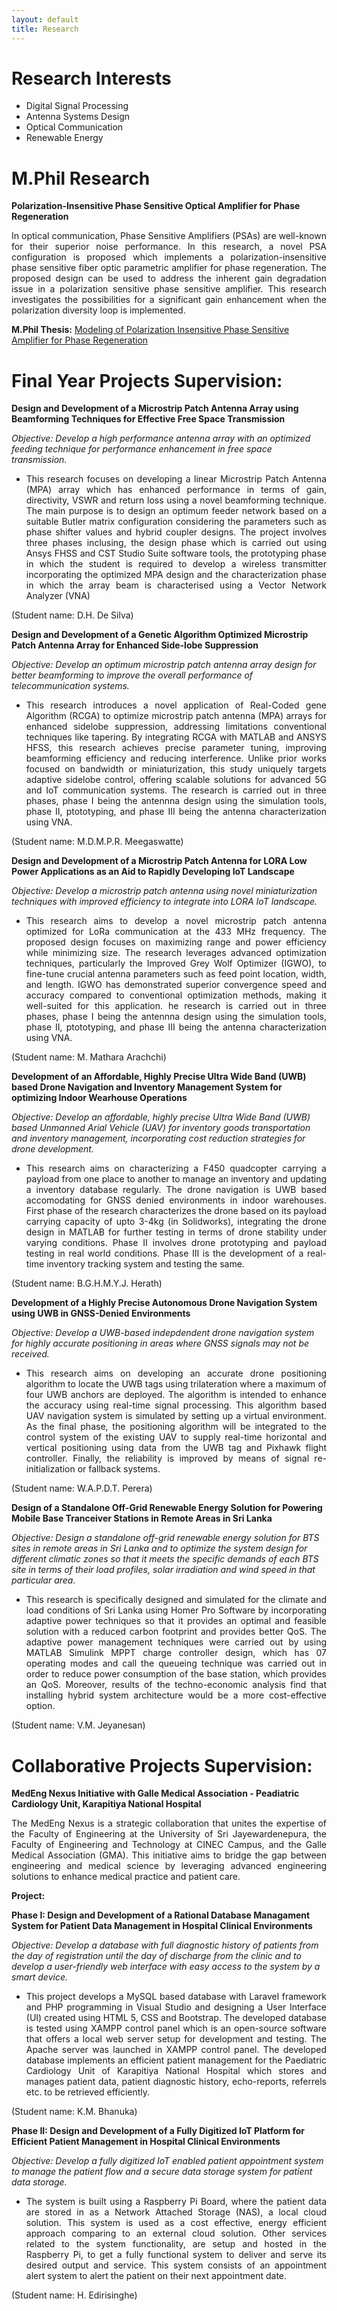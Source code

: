 ```yaml
---
layout: default
title: Research
---
```


# Research Interests

- Digital Signal Processing
- Antenna Systems Design
- Optical Communication
- Renewable Energy

# M.Phil Research

**Polarization-Insensitive Phase Sensitive Optical Amplifier for Phase Regeneration**

<p align="justify">
In optical communication, Phase Sensitive Amplifiers (PSAs) are well-known for their superior noise performance. In this research, a novel PSA configuration is proposed which implements a polarization-insensitive phase sensitive fiber optic parametric amplifier for phase regeneration. The proposed design can be used to address the inherent gain degradation issue in a polarization sensitive phase sensitive amplifier. This research investigates the possibilities for a significant gain enhancement when the polarization diversity loop is implemented.
</p>

**M.Phil Thesis:**
<a href="http://dl.lib.uom.lk:8080/server/api/core/bitstreams/417a0a61-4fe6-4b9b-ad6f-3fa1f7bddcb6/content" target="_blank" rel="noopener noreferrer">Modeling of Polarization Insensitive Phase Sensitive Amplifier for Phase Regeneration</a>

# Final Year Projects Supervision:

  **Design and Development of a Microstrip Patch Antenna Array using Beamforming Techniques for Effective Free Space Transmission**

*Objective: Develop a high performance antenna array with an optimized feeding technique for performance enhancement in free space transmission.*
  - <p align="justify"> This  research focuses on developing a linear Microstrip Patch Antenna (MPA) array which has enhanced performance in terms of gain, directivity, VSWR and return loss using a novel beamforming technique. The main purpose is to design an optimum feeder network based on a suitable Butler matrix configuration considering the parameters such as phase shifter values and hybrid coupler designs. The project involves three phases inclusing, the design phase which is carried out using Ansys FHSS and CST Studio Suite software tools, the prototyping phase in which the student is required to develop a wireless transmitter incorporating the optimized MPA design and the characterization phase in which the array beam is characterised using a Vector Network Analyzer (VNA)</p>

(Student name: D.H. De Silva)

  **Design and Development of a Genetic Algorithm Optimized Microstrip Patch Antenna Array for Enhanced Side-lobe Suppression**

*Objective: Develop an optimum microstrip patch antenna array design for better beamforming to improve the overall performance of telecommunication systems.*
  - <p align="justify"> This research introduces a novel application of Real-Coded gene Algorithm (RCGA) to optimize microstrip patch antenna (MPA) arrays for enhanced sidelobe suppression, addressing limitations conventional techniques like tapering. By integrating RCGA with MATLAB and ANSYS HFSS, this research achieves precise parameter tuning, improving beamforming efficiency and reducing interference. Unlike prior works focused on bandwidth or miniaturization, this study uniquely targets adaptive sidelobe control, offering scalable solutions for advanced 5G and IoT communication systems. The research is carried out in three phases, phase I being the antennna design using the simulation tools, phase II, ptototyping, and phase III being the antenna characterization using VNA. </p>

(Student name: M.D.M.P.R. Meegaswatte)
 
  **Design and Development of a Microstrip Patch Antenna for LORA Low Power Applications as an Aid to Rapidly Developing IoT Landscape**

*Objective: Develop a microstrip patch antenna using novel miniaturization techniques with improved efficiency to integrate into LORA IoT landscape.*
  - <p align="justify">This research aims to develop a novel microstrip patch antenna optimized for LoRa communication at the 433 MHz frequency. The proposed design focuses on maximizing range and power efficiency while minimizing size. The research leverages advanced optimization techniques, particularly the Improved Grey Wolf Optimizer (IGWO), to fine-tune crucial antenna parameters such as feed point location, width, and length. IGWO has demonstrated superior convergence speed and accuracy compared to conventional optimization methods, making it well-suited for this application. he research is carried out in three phases, phase I being the antennna design using the simulation tools, phase II, ptototyping, and phase III being the antenna characterization using VNA. </p>

(Student name: M. Mathara Arachchi)

  **Development of an Affordable, Highly Precise Ultra Wide Band (UWB) based Drone Navigation and Inventory Management System for optimizing Indoor Wearhouse Operations**

*Objective: Develop an affordable, highly precise Ultra Wide Band (UWB) based Unmanned Arial Vehicle (UAV) for inventory goods transportation and inventory management, incorporating cost reduction strategies for drone development.*
  - <p align="justify"> This research aims on characterizing a F450 quadcopter carrying a payload from one place to another to manage an inventory and updating a inventory database regularly. The drone navigation is UWB based accomodating for GNSS denied environments in indoor warehouses. First phase of the research characterizes the drone based on its payload carrying capacity of upto 3-4kg (in Solidworks), integrating the drone design in MATLAB for further testing in terms of drone stability under varying conditions. Phase II involves drone prototyping and payload testing in real world conditions. Phase III is the development of a real-time inventory tracking system and testing the same. </p>

(Student name: B.G.H.M.Y.J. Herath)

  **Development of a Highly Precise Autonomous Drone Navigation System using UWB in GNSS-Denied Environments**

*Objective: Develop a UWB-based indepdendent drone navigation system for highly accurate positioning in areas where GNSS signals may not be received.*
  - <p align="justify"> This research aims on developing an accurate drone positioning algorithm to locate the UWB tags using trilateration where a maximum of four UWB anchors are deployed. The algorithm is intended to enhance the accuracy using real-time signal processing. This algorithm based UAV navigation system is simulated by setting up a virtual environment. As the final phase, the positioning algorithm will be integrated to the control system of the existing UAV to supply real-time horizontal and vertical positioning using data from the UWB tag and Pixhawk flight controller. Finally, the reliability is improved by means of signal re-initialization or fallback systems. </p>

(Student name: W.A.P.D.T. Perera)

  **Design of a Standalone Off-Grid Renewable Energy Solution for Powering Mobile Base Tranceiver Stations in Remote Areas in Sri Lanka**

*Objective: Design a standalone off-grid renewable energy solution for BTS sites in remote areas in Sri Lanka and to optimize the system design for different climatic zones so that it meets the specific demands of each BTS site in terms of their load profiles, solar irradiation and wind speed in that particular area.*
  - <p align="justify"> This research is specifically designed and simulated for the climate and load conditions of Sri Lanka using Homer Pro Software by incorporating adaptive power techniques so that it provides an optimal and feasible solution with a reduced carbon footprint and provides better QoS. The adaptive power management techniques were carried out by using MATLAB Simulink MPPT charge controller design, which has 07 operating modes and call the queueing technique was carried out in order to reduce power consumption of the base station, which provides an QoS. Moreover, results of the techno-economic analysis find that installing hybrid system architecture would be a more cost-effective option. </p>

(Student name: V.M. Jeyanesan)

# Collaborative Projects Supervision:

**MedEng Nexus Initiative with Galle Medical Association - Peadiatric Cardiology Unit, Karapitiya National Hospital**

<p align="justify">
The MedEng Nexus is a strategic collaboration that unites the expertise of the Faculty of Engineering at the University of Sri Jayewardenepura, the Faculty of Engineering and Technology at CINEC Campus, and the Galle Medical Association (GMA). This initiative aims to bridge the gap between engineering and medical science by leveraging advanced engineering solutions to enhance medical practice and patient care.
</p>

**Project:**

  **Phase I: Design and Development of a Rational Database Managament System for Patient Data Management in Hospital Clinical Environments**

*Objective: Develop a database with full diagnostic history of patients from the day of registration until the day of discharge from the clinic and to develop a user-friendly web interface with easy access to the system by a smart device.*
  - <p align="justify"> This project develops a MySQL based database with Laravel framework and PHP programming in Visual Studio and designing a User Interface (UI) created using HTML 5, CSS and Bootstrap. The developed database is tested using XAMPP control panel which is an open-source software that offers a local web server setup for development and testing. The Apache server was launched in XAMPP control panel. The developed database implements an efficient patient management for the Paediatric Cardiology Unit of Karapitiya National Hospital which stores and manages patient data, patient diagnostic history, echo-reports, referrels etc. to be retrieved efficiently. </p>

(Student name: K.M. Bhanuka)

  **Phase II: Design and Development of a Fully Digitized IoT Platform for Efficient Patient Management in Hospital Clinical Environments**

*Objective: Develop a fully digitized IoT enabled patient appointment system to manage the patient flow and a secure data storage system for patient data storage.*
  - <p align="justify"> The system is built using a Raspberry Pi Board, where the patient data are stored in as a Network Attached Storage (NAS), a local cloud solution. This system is used as a cost effective, energy efficient approach comparing to an external cloud solution. Other services related to the system functionality, are setup and hosted in the Raspberry Pi, to get a fully functional system to deliver and serve its desired output and service. This system consists of an appointment alert system to alert the patient on their next appointment date. </p>

(Student name: H. Edirisinghe)
